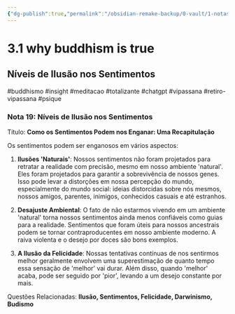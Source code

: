 ```yaml
---
{"dg-publish":true,"permalink":"/obsidian-remake-backup/0-vault/1-notas-literais/insight-pensamento-e-meditacao/3-1-why-buddhism-is-true-niveis-de-ilusao-nos-sentimentos/","tags":["buddhismo","insight","meditacao","totalizante","chatgpt","vipassana","retiro-vipassana","psique"],"dgHomeLink":true,"dgShowLocalGraph":true,"dgShowFileTree":true,"dgEnableSearch":true,"noteIcon":""}
---
```


# 3.1 why buddhism is true
## Níveis de Ilusão nos Sentimentos
#buddhismo #insight #meditacao #totalizante #chatgpt #vipassana  #retiro-vipassana #psique 
### Nota 19: Níveis de Ilusão nos Sentimentos

Título: **Como os Sentimentos Podem nos Enganar: Uma Recapitulação**

Os sentimentos podem ser enganosos em vários aspectos:

1. **Ilusões 'Naturais'**: Nossos sentimentos não foram projetados para retratar a realidade com precisão, mesmo em nosso ambiente 'natural'. Eles foram projetados para garantir a sobrevivência de nossos genes. Isso pode levar a distorções em nossa percepção do mundo, especialmente do mundo social: ideias distorcidas sobre nós mesmos, nossos amigos, parentes, inimigos, conhecidos casuais e até estranhos.

2. **Desajuste Ambiental**: O fato de não estarmos vivendo em um ambiente 'natural' torna nossos sentimentos ainda menos confiáveis como guias para a realidade. Sentimentos que foram úteis para nossos ancestrais podem se tornar contraproducentes em nosso ambiente moderno. A raiva violenta e o desejo por doces são bons exemplos.

3. **A Ilusão da Felicidade**: Nossas tentativas contínuas de nos sentirmos melhor geralmente envolvem uma superestimação de quanto tempo essa sensação de 'melhor' vai durar. Além disso, quando 'melhor' acaba, pode ser seguido por 'pior', levando a um desejo constante por mais.

Questões Relacionadas: **Ilusão, Sentimentos, Felicidade, Darwinismo, Budismo**